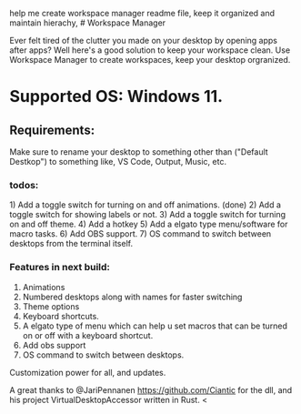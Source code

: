 help me create workspace manager readme file, keep it organized and maintain hierachy, # Workspace Manager

Ever felt tired of the clutter you made on your desktop by opening apps after apps? 
Well here's a good solution to keep your workspace clean. Use Workspace Manager to create workspaces, keep your desktop orgranized. 


<h1>Supported OS: Windows 11. </h1>


<h2>Requirements:</h2>

Make sure to rename your desktop to something other than ("Default Destkop") to something like, VS Code, Output, Music, etc. 




<h3> todos: </h3>
1) Add a toggle switch for turning on and off animations. (done)
2) Add a toggle switch for showing labels or not.
3) Add a toggle switch for turning on and off theme.
4) Add a hotkey
5) Add a elgato type menu/software for macro tasks.
6) Add OBS support.
7) OS command to switch between desktops from the terminal itself.




<h3> Features in next build:</h3>

1) Animations
2) Numbered desktops along with names for faster switching
3) Theme options
4) Keyboard shortcuts.
5) A elgato type of menu which can help u set macros that can be turned on or off with a keyboard shortcut.
6) Add obs support
7) OS command to switch between desktops.

Customization power for all, and updates.



A great thanks to @JariPennanen https://github.com/Ciantic for the dll, and his project VirtualDesktopAccessor written in Rust. 
<
